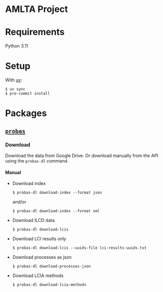 AMLTA Project
=============

# Requirements

Python 3.11

# Setup

With [uv](https://docs.astral.sh/uv/):

```console
$ uv sync
$ pre-commit install
```


# Packages

## [`probas`](src/amlta/probas/README.md)

### Download

Download the data from Google Drive. Or download manually from the API using the `probas-dl` command.

#### Manual

- Download index

  ```console
  $ probas-dl download-index --format json
  ```
  and/or
  ```console
  $ probas-dl download-index --format xml
  ```

- Download ILCD data

  ```console
  $ probas-dl download-lcis
  ```

- Download LCI results only

  ```console
  $ probas-dl download-lcis --uuids-file lci-results-uuids.txt
  ```

- Download processes as json

  ```console
  $ probas-dl download-processes-json
  ```

- Download LCIA methods

  ```console
  $ probas-dl download-lcia-methods
  ```
